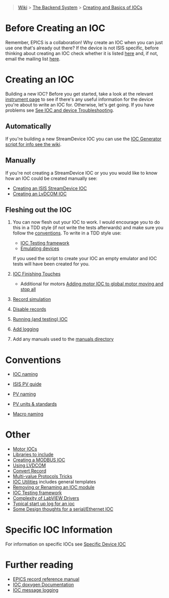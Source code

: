 > [Wiki](Home) > [The Backend System](The-Backend-System) > [Creating and Basics of IOCs](IOCs)

# Before Creating an IOC #

Remember, EPICS is a collaboration! Why create an IOC when you can just use one that's already out there? If the device is not ISIS specific, before thinking about creating an IOC check whether it is listed [here](https://epics.anl.gov/modules/manufacturer.php) and, if not, email the mailing list [here](https://epics.anl.gov/tech-talk/index.php).


# Creating an IOC #

Building a new IOC? Before you get started, take a look at the relevant [instrument page](https://github.com/ISISComputingGroup/IBEX/wiki) to see if there's any useful information for the device you're about to write an IOC for. Otherwise, let's get going. If you have problems see [See IOC and device Troubleshooting](IOC-And-Device-Trouble-Shooting).

## Automatically
If you're building a new StreamDevice IOC you can use the [IOC Generator script for info see the wiki](https://github.com/ISISComputingGroup/IBEX_device_generator).

## Manually
If you're not creating a StreamDevice IOC or you you would like to know how an IOC could be created manually see:
* [Creating an ISIS StreamDevice IOC](Creating-an-ISIS-StreamDevice-IOC)
* [Creating an LvDCOM IOC](Creating-IOC-wrapper-VI)

## Fleshing out the IOC
1. You can now flesh out your IOC to work. I would encourage you to do this in a TDD style (if not write the tests afterwards) and make sure you follow the [conventions](IOCs#conventions). To write in a TDD style use:
    * [IOC Testing framework](IOC-Testing-Framework)
    * [Emulating devices](Emulating-Devices)

    If you used the script to create your IOC an empty emulator and IOC tests will have been created for you.

1. [IOC Finishing Touches](IOC-Finishing-Touches)
    * Additional for motors [Adding motor IOC to global motor moving and stop all](Adding-motor-IOC-to-global-motor-moving-and-stop-all)

1. [Record simulation](Record-Simulation)

1. [Disable records](Disable-records)

1. [Running (and testing) IOC](Running-IOCs)

1. [Add logging](Logging-from-the-archive)

1. Add any manuals used to the [manuals directory](Manuals)

# Conventions

* [IOC naming](IOC-Naming)

* [ISIS PV guide](ISIS-PV-Guide)

* [PV naming](PV-Naming)

* [PV units & standards](PV-Units-&-Standards)

* [Macro naming](Macro-Naming)

# Other

* [Motor IOCs](Motor-IOCs)
* [Libraries to include](IOC-Libraries-to-include-with-order)
* [Creating a MODBUS IOC](MODBUS-IOC) 
* [Using LVDCOM](Using-LVDCOM)
* [Convert Record](convert-record)
* [Multi-value Protocols Tricks](Multi-value-Protocols)
* [IOC Utilities](IOC-Utilities) includes general templates
* [Removing or Renaming an IOC module ](Removing-or-Renaming-IOC-module)
* [IOC Testing framework](IOC-Testing-Framework)
* [Complexity of LabVIEW Drivers](Complexity-of-LabVIEW-Drivers)
* [Typical start up log for an ioc](IOC-Start-Example)
* [Some Design thoughts for a serial/Ethernet IOC](Some-Design-thoughts-for-a-serial-or-Ethernet-IOC)

# Specific IOC Information

For information on specific IOCs see [Specific Device IOC](Specific-Device-IOC)

# Further reading ##

* [EPICS record reference manual](http://www.aps.anl.gov/epics/EpicsDocumentation/AppDevManuals/RecordRef/Recordref-1.html)
* [IOC doxygen Documentation](http://epics.isis.rl.ac.uk/doxygen/main/)
* [IOC message logging](Ioc-message-logging)